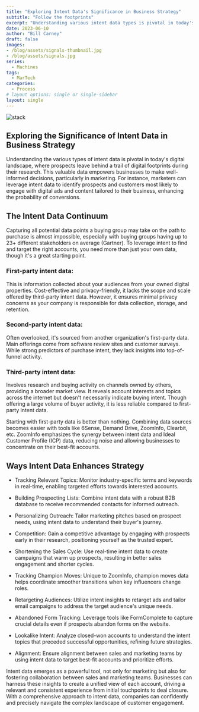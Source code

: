 ```yaml
---
title: "Exploring Intent Data's Significance in Business Strategy"
subtitle: "Follow the footprints"
excerpt: "Understanding various intent data types is pivotal in today's digital landscape, where prospects leave crucial digital footprints during product and service research. "
date: 2023-06-10
author: "Bill Carney"
draft: false
images:
- /blog/assets/signals-thumbnail.jpg
- /blog/assets/signals.jpg
series:
  - Machines
tags:
  - MarTech
categories:
  - Process
# layout options: single or single-sidebar
layout: single
---
```


![stack](/blog/assets/signals.jpg)


## Exploring the Significance of Intent Data in Business Strategy

Understanding the various types of intent data is pivotal in today's digital landscape, where prospects leave behind a trail of digital footprints during their research. This valuable data empowers businesses to make well-informed decisions, particularly in marketing. For instance, marketers can leverage intent data to identify prospects and customers most likely to engage with digital ads and content tailored to their business, enhancing the probability of conversions.

## The Intent Data Continuum

Capturing all potential data points a buying group may take on the path to purchase is almost impossible, especially with buying groups having up to 23+ different stakeholders on average (Gartner). To leverage intent to find and target the right accounts, you need more than just your own data, though it's a great starting point.

### First-party intent data: 
This is information collected about your audiences from your owned digital properties. Cost-effective and privacy-friendly, it lacks the scope and scale offered by third-party intent data. However, it ensures minimal privacy concerns as your company is responsible for data collection, storage, and retention.

### Second-party intent data: 
Often overlooked, it's sourced from another organization's first-party data. Main offerings come from software review sites and customer surveys. While strong predictors of purchase intent, they lack insights into top-of-funnel activity.

### Third-party intent data: 
Involves research and buying activity on channels owned by others, providing a broader market view. It reveals account interests and topics across the internet but doesn't necessarily indicate buying intent. Though offering a large volume of buyer activity, it is less reliable compared to first-party intent data.

Starting with first-party data is better than nothing. Combining data sources becomes easier with tools like 6Sense, Demand Drive, ZoomInfo, Clearbit, etc. ZoomInfo emphasizes the synergy between intent data and Ideal Customer Profile (ICP) data, reducing noise and allowing businesses to concentrate on their best-fit accounts.

## Ways Intent Data Enhances Strategy

- Tracking Relevant Topics: Monitor industry-specific terms and keywords in real-time, enabling targeted efforts towards interested accounts.

- Building Prospecting Lists: Combine intent data with a robust B2B database to receive recommended contacts for informed outreach.

- Personalizing Outreach: Tailor marketing pitches based on prospect needs, using intent data to understand their buyer's journey.

- Competition: Gain a competitive advantage by engaging with prospects early in their research, positioning yourself as the trusted expert.

- Shortening the Sales Cycle: Use real-time intent data to create campaigns that warm up prospects, resulting in better sales engagement and shorter cycles.

- Tracking Champion Moves: Unique to ZoomInfo, champion moves data helps coordinate smoother transitions when key influencers change roles.

- Retargeting Audiences: Utilize intent insights to retarget ads and tailor email campaigns to address the target audience's unique needs.

- Abandoned Form Tracking: Leverage tools like FormComplete to capture crucial details even if prospects abandon forms on the website.

- Lookalike Intent: Analyze closed-won accounts to understand the intent topics that preceded successful opportunities, refining future strategies.

- Alignment: Ensure alignment between sales and marketing teams by using intent data to target best-fit accounts and prioritize efforts.

Intent data emerges as a powerful tool, not only for marketing but also for fostering collaboration between sales and marketing teams. Businesses can harness these insights to create a unified view of each account, driving a relevant and consistent experience from initial touchpoints to deal closure. With a comprehensive approach to intent data, companies can confidently and precisely navigate the complex landscape of customer engagement.